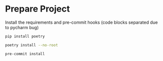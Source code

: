 # Prepare Project
Install the requirements and pre-commit hooks (code blocks separated due to pycharm bug)
```bash
pip install poetry
```
```bash
poetry install --no-root
```
```bash
pre-commit install
```
